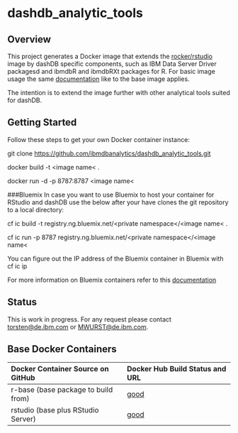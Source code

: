 # dashdb_analytic_tools

## Overview ##

This project generates a Docker image that extends the [rocker/rstudio](https://github.com/rocker-org/rocker/tree/master/rstudio) image by dashDB specific components, such as IBM Data Server Driver packagesd and ibmdbR and ibmdbRXt packages for R. For basic image usage the same [documentation](https://github.com/rocker-org/rocker/wiki) like to the base image applies.

The intention is to extend the image further with other analytical tools suited for dashDB.

## Getting Started ##

Follow these steps to get your own Docker container instance:

git clone https://github.com/ibmdbanalytics/dashdb_analytic_tools.git

docker build -t &#60;image name&#60; .

docker run -d -p 8787:8787 &#60;image name&#60;

###Bluemix
In case you want to use Bluemix to host your container for RStudio and dashDB use the below after your have clones the git repository to a local directory:

cf ic build -t registry.ng.bluemix.net/&#60;private namespace&#60;/&#60;image name&#60; .

cf ic run -p 8787 registry.ng.bluemix.net/&#60;private namespace&#60;/&#60;image name&#60;


You can figure out the IP address of the Bluemix container in Bluemix with cf ic ip <container id>


For more information on Bluemix containers refer to this [documentation](https://www.ng.bluemix.net/docs/containers/container_cli_reference_cfic.html)

## Status ##

This is work in progress. For any request please contact torsten@de.ibm.com or MWURST@de.ibm.com.

## Base Docker Containers ##

| Docker Container Source on GitHub             | Docker Hub Build Status and URL
| :---------------------------------------      | :-----------------------------------------
| r-base (base package to build from)           | [good](https://registry.hub.docker.com/u/rocker/r-base/)
| rstudio (base plus RStudio Server)            | [good](https://registry.hub.docker.com/u/rocker/rstudio/)
